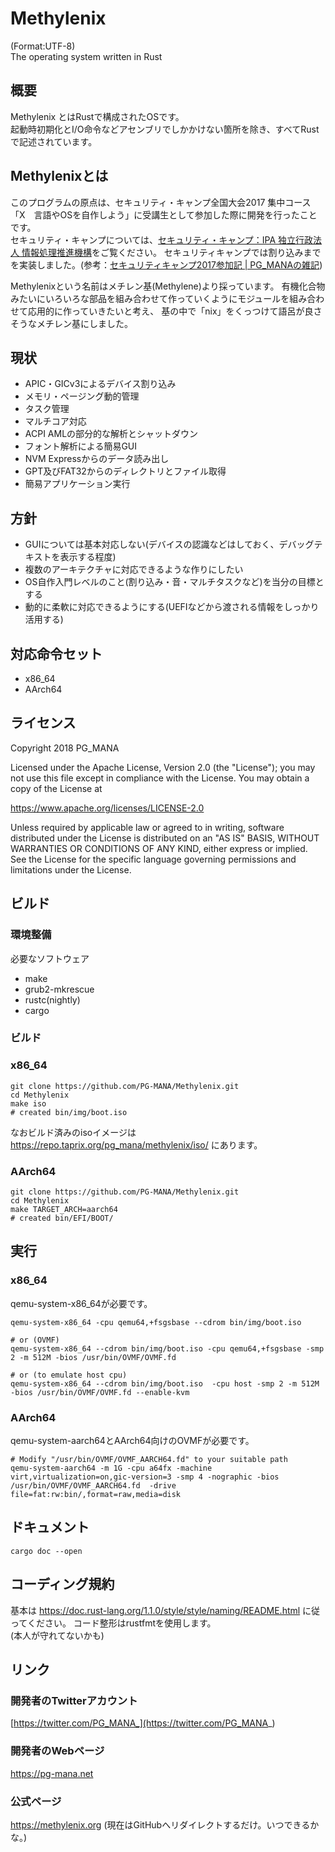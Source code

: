 # Methylenix
(Format:UTF-8)  
The operating system written in Rust

## 概要
Methylenix とはRustで構成されたOSです。  
起動時初期化とI/O命令などアセンブリでしかかけない箇所を除き、すべてRustで記述されています。  

## Methylenixとは
このプログラムの原点は、セキュリティ・キャンプ全国大会2017 集中コース「X　言語やOSを自作しよう」に受講生として参加した際に開発を行ったことです。  
セキュリティ・キャンプについては、[セキュリティ・キャンプ：IPA 独立行政法人 情報処理推進機構](https://www.ipa.go.jp/jinzai/camp/index.html)をご覧ください。
セキュリティキャンプでは割り込みまでを実装しました。(参考：[セキュリティキャンプ2017参加記 | PG_MANAの雑記](https://pg-mana.net/blog/seccamp_after/))

Methylenixという名前はメチレン基(Methylene)より採っています。 
有機化合物みたいにいろいろな部品を組み合わせて作っていくようにモジュールを組み合わせて応用的に作っていきたいと考え、
基の中で「nix」をくっつけて語呂が良さそうなメチレン基にしました。

## 現状

* APIC・GICv3によるデバイス割り込み
* メモリ・ページング動的管理
* タスク管理
* マルチコア対応
* ACPI AMLの部分的な解析とシャットダウン
* フォント解析による簡易GUI
* NVM Expressからのデータ読み出し
* GPT及びFAT32からのディレクトリとファイル取得
* 簡易アプリケーション実行

## 方針
* GUIについては基本対応しない(デバイスの認識などはしておく、デバッグテキストを表示する程度)
* 複数のアーキテクチャに対応できるような作りにしたい
* OS自作入門レベルのこと(割り込み・音・マルチタスクなど)を当分の目標とする
* 動的に柔軟に対応できるようにする(UEFIなどから渡される情報をしっかり活用する)

## 対応命令セット
* x86_64
* AArch64

## ライセンス
Copyright 2018 PG_MANA  

Licensed under the Apache License, Version 2.0 (the "License");
you may not use this file except in compliance with the License.
You may obtain a copy of the License at

https://www.apache.org/licenses/LICENSE-2.0

Unless required by applicable law or agreed to in writing, software
distributed under the License is distributed on an "AS IS" BASIS,
WITHOUT WARRANTIES OR CONDITIONS OF ANY KIND, either express or implied.
See the License for the specific language governing permissions and
limitations under the License.

## ビルド
### 環境整備
必要なソフトウェア

* make
* grub2-mkrescue
* rustc(nightly)
* cargo

### ビルド
### x86_64
```shell
git clone https://github.com/PG-MANA/Methylenix.git
cd Methylenix
make iso
# created bin/img/boot.iso
```

なおビルド済みのisoイメージは https://repo.taprix.org/pg_mana/methylenix/iso/ にあります。

### AArch64
```shell
git clone https://github.com/PG-MANA/Methylenix.git
cd Methylenix
make TARGET_ARCH=aarch64
# created bin/EFI/BOOT/
```

## 実行
### x86_64
qemu-system-x86_64が必要です。

```shell
qemu-system-x86_64 -cpu qemu64,+fsgsbase --cdrom bin/img/boot.iso

# or (OVMF)
qemu-system-x86_64 --cdrom bin/img/boot.iso -cpu qemu64,+fsgsbase -smp 2 -m 512M -bios /usr/bin/OVMF/OVMF.fd

# or (to emulate host cpu)
qemu-system-x86_64 --cdrom bin/img/boot.iso  -cpu host -smp 2 -m 512M -bios /usr/bin/OVMF/OVMF.fd --enable-kvm
```

### AArch64
qemu-system-aarch64とAArch64向けのOVMFが必要です。

```shell
# Modify "/usr/bin/OVMF/OVMF_AARCH64.fd" to your suitable path
qemu-system-aarch64 -m 1G -cpu a64fx -machine virt,virtualization=on,gic-version=3 -smp 4 -nographic -bios /usr/bin/OVMF/OVMF_AARCH64.fd  -drive file=fat:rw:bin/,format=raw,media=disk
```

## ドキュメント

```shell
cargo doc --open 
```

## コーディング規約
基本は https://doc.rust-lang.org/1.1.0/style/style/naming/README.html に従ってください。
コード整形はrustfmtを使用します。  
(本人が守れてないかも)

## リンク
### 開発者のTwitterアカウント
  [https://twitter.com/PG_MANA_](https://twitter.com/PG_MANA_)
### 開発者のWebページ
  https://pg-mana.net
### 公式ページ
  https://methylenix.org (現在はGitHubへリダイレクトするだけ。いつできるかな。)

